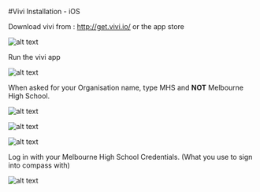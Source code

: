 #Vivi Installation - iOS

Download vivi from : http://get.vivi.io/ or the app store

![alt text][download]

Run the vivi app

![alt text][app]

When asked for your Organisation name, type MHS and **NOT** Melbourne High School.

![alt text][badName]

![alt text][goodName]



![alt text][login]


Log in with your Melbourne High School Credentials. (What you use to sign into compass with)

![alt text][room]

[download]: http://i.imgur.com/Ck2ALp7.jpg

[app]: http://i.imgur.com/27vSYVP.jpg
[goodName]: http://i.imgur.com/DNCkoq6.jpg
[badName]: http://lodash.xyz/i/zuub1.jpg
[login]: http://i.imgur.com/QpB0wPe.jpg

[room]: http://i.imgur.com/FI3RDmo.jpg
